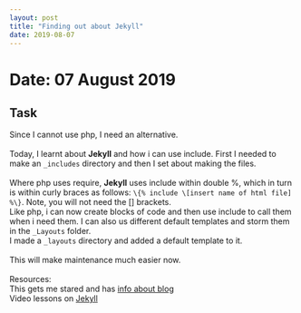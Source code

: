 ```yaml
---
layout: post
title: "Finding out about Jekyll"
date: 2019-08-07
---
```


# Date: 07 August 2019

## Task
Since I cannot use php, I need an alternative. <br><br>
Today, I learnt about **Jekyll** and how i can use include.  First I needed to make an `_includes` directory and then I set about making the files.
<br>
<br>
Where php uses require, **Jekyll** uses include within double %, which in turn is within curly braces as follows:
  `\{% include \[insert name of html file] %\}`.  Note, you will not need the \[] brackets. 
<br>
Like php, i can now create blocks of code and then use include to call them when i need them.  I can also us different default templates and storm them in the `_Layouts` folder. <br>
I made a `_layouts` directory and added a default template to it. <br><br>
This will make maintenance much easier now. 
<br>
<br>
Resources:<br>
This gets me stared and has [info about blog](http://jmcglone.com/guides/github-pages/)
<br>
Video lessons on [Jekyll](https://youtu.be/HfcJeRby2a8)
